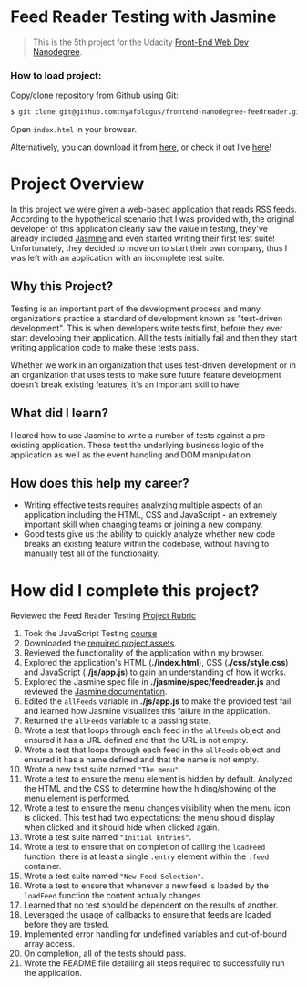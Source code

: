 # Feed Reader Testing with Jasmine

>This is the 5th project for the Udacity [Front-End Web Dev Nanodegree](https://udacity.com/course/front-end-web-developer-nanodegree--nd001/ "Front-End Web Developer Nanodegree").

### How to load project:

Copy/clone repository from Github using Git:
```sh
$ git clone git@github.com:nyafologus/frontend-nanodegree-feedreader.git
```
Open ```index.html``` in your browser. 

Alternatively, you can download it from [here](https://github.com/nyafologus/frontend-nanodegree-feedreader/archive/master.zip "Download ZIP"), or check it out live [here](https://nyafologus.github.io/feedreader/index.html "♥ Jasmine Test ♥")!


# Project Overview

In this project we were given a web-based application that reads RSS feeds. According to the hypothetical scenario that I was provided with, the original developer of this application clearly saw the value in testing, they've already included [Jasmine](http://jasmine.github.io/) and even started writing their first test suite! Unfortunately, they decided to move on to start their own company, thus I was left with an application with an incomplete test suite.


## Why this Project?

Testing is an important part of the development process and many organizations practice a standard of development known as "test-driven development". This is when developers write tests first, before they ever start developing their application. All the tests initially fail and then they start writing application code to make these tests pass.

Whether we work in an organization that uses test-driven development or in an organization that uses tests to make sure future feature development doesn't break existing features, it's an important skill to have!


## What did I learn?

I leared how to use Jasmine to write a number of tests against a pre-existing application. These test the underlying business logic of the application as well as the event handling and DOM manipulation.


## How does this help my career?

* Writing effective tests requires analyzing multiple aspects of an application including the HTML, CSS and JavaScript - an extremely important skill when changing teams or joining a new company.
* Good tests give us the ability to quickly analyze whether new code breaks an existing feature within the codebase, without having to manually test all of the functionality.


# How did I complete this project?

Reviewed the Feed Reader Testing [Project Rubric](https://review.udacity.com/#!/projects/3442558598/rubric)

1. Took the JavaScript Testing [course](https://www.udacity.com/course/ud549)
2. Downloaded the [required project assets](http://github.com/udacity/frontend-nanodegree-feedreader).
3. Reviewed the functionality of the application within my browser.
4. Explored the application's HTML (**./index.html**), CSS (**./css/style.css**) and JavaScript (**./js/app.js**) to gain an understanding of how it works.
5. Explored the Jasmine spec file in **./jasmine/spec/feedreader.js** and reviewed the [Jasmine documentation](http://jasmine.github.io).
6. Edited the `allFeeds` variable in **./js/app.js** to make the provided test fail and learned how Jasmine visualizes this failure in the application.
7. Returned the `allFeeds` variable to a passing state.
8. Wrote a test that loops through each feed in the `allFeeds` object and ensured it has a URL defined and that the URL is not empty.
9. Wrote a test that loops through each feed in the `allFeeds` object and ensured it has a name defined and that the name is not empty.
10. Wrote a new test suite named `"The menu"`.
11. Wrote a test to ensure the menu element is hidden by default. Analyzed the HTML and the CSS to determine how the hiding/showing of the menu element is performed.
12. Wrote a test to ensure the menu changes visibility when the menu icon is clicked. This test had two expectations: the menu should display when clicked and it should hide when clicked again.
13. Wrote a test suite named `"Initial Entries"`.
14. Wrote a test to ensure that on completion of calling the `loadFeed` function, there is at least a single `.entry` element within the `.feed` container.
15. Wrote a test suite named `"New Feed Selection"`.
16. Wrote a test to ensure that whenever a new feed is loaded by the `loadFeed` function the content actually changes.
17. Learned that no test should be dependent on the results of another.
18. Leveraged the usage of callbacks to ensure that feeds are loaded before they are tested.
19. Implemented error handling for undefined variables and out-of-bound array access.
20. On completion, all of the tests should pass. 
21. Wrote the README file detailing all steps required to successfully run the application.